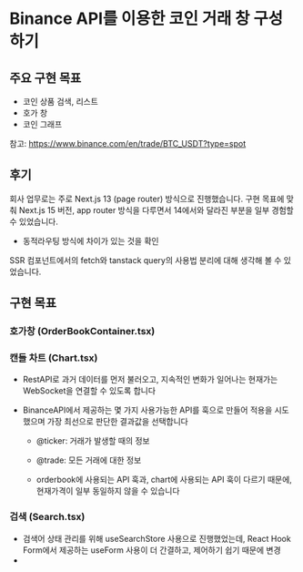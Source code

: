 # Binance API를 이용한 코인 거래 창 구성하기 

## 주요 구현 목표 

- 코인 상품 검색, 리스트 
- 호가 창
- 코인 그래프

참고: https://www.binance.com/en/trade/BTC_USDT?type=spot

## 

## 후기

회사 업무로는 주로 Next.js 13 (page router) 방식으로 진행했습니다. 구현 목표에 맞춰 Next.js 15 버전, app router 방식을 다루면서 14에서와 달라진 부분을 일부 경험할 수 있었습니다.

- 동적라우팅 방식에 차이가 있는 것을 확인

SSR 컴포넌트에서의 fetch와 tanstack query의 사용법 분리에 대해 생각해 볼 수 있었습니다. 

## 구현 목표

### 호가창 (OrderBookContainer.tsx)


### 캔들 차트 (Chart.tsx)

- RestAPI로 과거 데이터를 먼저 불러오고, 지속적인 변화가 일어나는 현재가는 WebSocket을 연결할 수 있도록 합니다

- BinanceAPI에서 제공하는 몇 가지 사용가능한 API를 훅으로 만들어 적용을 시도했으며 가장 최선으로 판단한 결과값을 선택합니다
  - @ticker: 거래가 발생할 때의 정보
  - @trade: 모든 거래에 대한 정보

  - orderbook에 사용되는 API 훅과, chart에 사용되는 API 훅이 다르기 때문에, 현재가격이 일부 동일하지 않을 수 있습니다 

### 검색 (Search.tsx)

- 검색어 상태 관리를 위해 useSearchStore 사용으로 진행했었는데, React Hook Form에서 제공하는 useForm 사용이 더 간결하고, 제어하기 쉽기 때문에 변경
- 